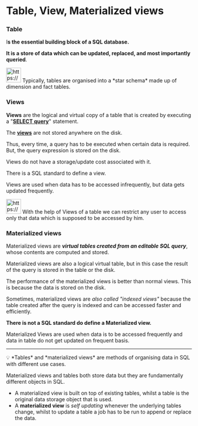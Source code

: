 # Table, View, Materialized views

### **Table**

I**s the essential building block of a SQL database.**

**It is a store of data which can be updated, replaced, and most importantly queried**.

<aside>
<img src="https://www.notion.so/icons/skull_purple.svg" alt="https://www.notion.so/icons/skull_purple.svg" width="40px" /> Typically, tables are organised into a *star schema* made up of dimension and fact tables.

</aside>

### **Views**

**Views** are the logical and virtual copy of a table that is created by executing a "[**SELECT query**](https://www.tutorialspoint.com/sql/sql-select-query.htm)" statement.

The [**views**](https://www.tutorialspoint.com/sql/sql-using-views.htm) are not stored anywhere on the disk.

Thus, every time, a query has to be executed when certain data is required. But, the query expression is stored on the disk.

Views do not have a storage/update cost associated with it.

There is a SQL standard to define a view.

Views are used when data has to be accessed infrequently, but data gets updated frequently.

<aside>
<img src="https://www.notion.so/icons/skull_purple.svg" alt="https://www.notion.so/icons/skull_purple.svg" width="40px" /> With the help of Views of a table we can restrict any user to access only that data which is supposed to be accessed by him.

</aside>

### Materialized views

Materialized views are  ***virtual tables created from an editable SQL query***, whose contents are computed and stored.

Materialized views are also a logical virtual table, but in this case the result of the query is stored in the table or the disk.

The performance of the materialized views is better than normal views. This is because the data is stored on the disk.

Sometimes, materialized views are *also called "indexed views"* because the table created after the query is indexed and can be accessed faster and efficiently.

**There is not a SQL standard do define a Materialized view.**

Materialized Views are used when data is to be accessed frequently and data in table do not get updated on frequent basis.

---

<aside>
💡 *Tables* and *materialized views* are methods of organising data in SQL with different use cases.

Materialized views and tables both store data but they are fundamentally different objects in SQL.

- A materialized view is built on top of existing tables, whilst a table is the original data storage object that is used.
- A **materialized view** is *self updating* whenever the underlying tables change, whilst to update a table a job has to be run to append or replace the data.
</aside>